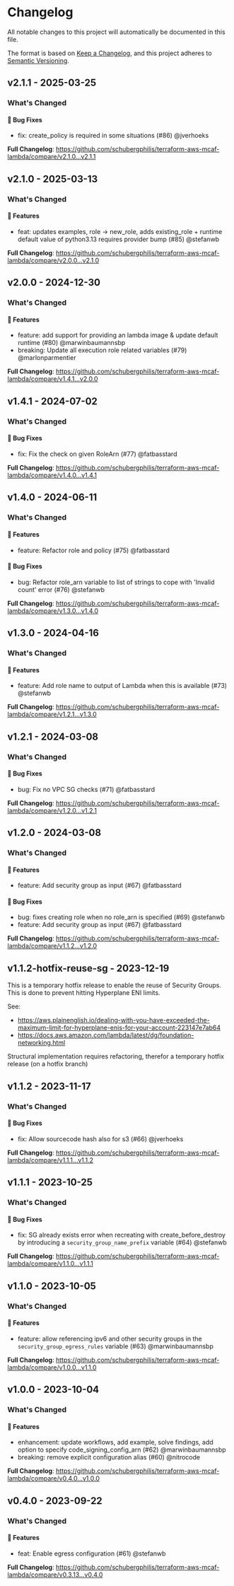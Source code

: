 # Changelog

All notable changes to this project will automatically be documented in this file.

The format is based on [Keep a Changelog](https://keepachangelog.com/en/1.0.0/),
and this project adheres to [Semantic Versioning](https://semver.org/spec/v2.0.0.html).

## v2.1.1 - 2025-03-25

### What's Changed

#### 🐛 Bug Fixes

* fix: create_policy is required in some situations (#86) @jverhoeks

**Full Changelog**: https://github.com/schubergphilis/terraform-aws-mcaf-lambda/compare/v2.1.0...v2.1.1

## v2.1.0 - 2025-03-13

### What's Changed

#### 🚀 Features

* feat: updates examples, role -> new_role, adds existing_role + runtime default value of python3.13 requires provider bump (#85) @stefanwb

**Full Changelog**: https://github.com/schubergphilis/terraform-aws-mcaf-lambda/compare/v2.0.0...v2.1.0

## v2.0.0 - 2024-12-30

### What's Changed

#### 🚀 Features

* feature: add support for providing an lambda image & update default runtime (#80) @marwinbaumannsbp
* breaking: Update all execution role related variables (#79) @marlonparmentier

**Full Changelog**: https://github.com/schubergphilis/terraform-aws-mcaf-lambda/compare/v1.4.1...v2.0.0

## v1.4.1 - 2024-07-02

### What's Changed

#### 🐛 Bug Fixes

* fix: Fix the check on given RoleArn (#77) @fatbasstard

**Full Changelog**: https://github.com/schubergphilis/terraform-aws-mcaf-lambda/compare/v1.4.0...v1.4.1

## v1.4.0 - 2024-06-11

### What's Changed

#### 🚀 Features

* feature: Refactor role and policy (#75) @fatbasstard

#### 🐛 Bug Fixes

* bug: Refactor role_arn variable to list of strings to cope with 'Invalid count' error (#76) @stefanwb

**Full Changelog**: https://github.com/schubergphilis/terraform-aws-mcaf-lambda/compare/v1.3.0...v1.4.0

## v1.3.0 - 2024-04-16

### What's Changed

#### 🚀 Features

* feature: Add role name to output of Lambda when this is available (#73) @stefanwb

**Full Changelog**: https://github.com/schubergphilis/terraform-aws-mcaf-lambda/compare/v1.2.1...v1.3.0

## v1.2.1 - 2024-03-08

### What's Changed

#### 🐛 Bug Fixes

* bug: Fix no VPC SG checks (#71) @fatbasstard

**Full Changelog**: https://github.com/schubergphilis/terraform-aws-mcaf-lambda/compare/v1.2.0...v1.2.1

## v1.2.0 - 2024-03-08

### What's Changed

#### 🚀 Features

* feature: Add security group as input (#67) @fatbasstard

#### 🐛 Bug Fixes

* bug: fixes creating role when no role_arn is specified  (#69) @stefanwb
* feature: Add security group as input (#67) @fatbasstard

**Full Changelog**: https://github.com/schubergphilis/terraform-aws-mcaf-lambda/compare/v1.1.2...v1.2.0

## v1.1.2-hotfix-reuse-sg - 2023-12-19

This is a temporary hotfix release to enable the reuse of Security Groups. This is done to prevent hitting Hyperplane ENI limits.

See:

* https://aws.plainenglish.io/dealing-with-you-have-exceeded-the-maximum-limit-for-hyperplane-enis-for-your-account-223147e7ab64
* https://docs.aws.amazon.com/lambda/latest/dg/foundation-networking.html

Structural implementation requires refactoring, therefor a temporary hotfix release (on a hotfix branch)

## v1.1.2 - 2023-11-17

### What's Changed

#### 🐛 Bug Fixes

- fix: Allow sourcecode hash also for s3 (#66) @jverhoeks

**Full Changelog**: https://github.com/schubergphilis/terraform-aws-mcaf-lambda/compare/v1.1.1...v1.1.2

## v1.1.1 - 2023-10-25

### What's Changed

#### 🐛 Bug Fixes

- fix: SG already exists error when recreating with create_before_destroy by introducing a `security_group_name_prefix` variable  (#64) @stefanwb

**Full Changelog**: https://github.com/schubergphilis/terraform-aws-mcaf-lambda/compare/v1.1.0...v1.1.1

## v1.1.0 - 2023-10-05

### What's Changed

#### 🚀 Features

- feature: allow referencing ipv6 and other security groups in the `security_group_egress_rules` variable (#63) @marwinbaumannsbp

**Full Changelog**: https://github.com/schubergphilis/terraform-aws-mcaf-lambda/compare/v1.0.0...v1.1.0

## v1.0.0 - 2023-10-04

### What's Changed

#### 🚀 Features

- enhancement: update workflows, add example, solve findings, add option to specify code_signing_config_arn (#62) @marwinbaumannsbp
- breaking: remove explicit configuration alias (#60) @nitrocode

**Full Changelog**: https://github.com/schubergphilis/terraform-aws-mcaf-lambda/compare/v0.4.0...v1.0.0

## v0.4.0 - 2023-09-22

### What's Changed

#### 🚀 Features

- feat: Enable egress configuration (#61) @stefanwb

**Full Changelog**: https://github.com/schubergphilis/terraform-aws-mcaf-lambda/compare/v0.3.13...v0.4.0
